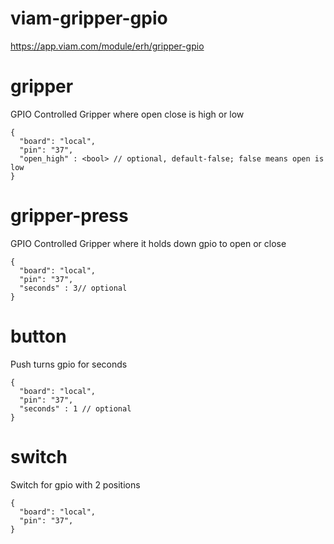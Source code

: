 # viam-gripper-gpio

https://app.viam.com/module/erh/gripper-gpio

# gripper
GPIO Controlled Gripper where open close is high or low
```
{
  "board": "local",
  "pin": "37",
  "open_high" : <bool> // optional, default-false; false means open is low
}
```

# gripper-press
GPIO Controlled Gripper where it holds down gpio to open or close
```
{
  "board": "local",
  "pin": "37",
  "seconds" : 3// optional
}
```

# button
Push turns gpio for seconds
```
{
  "board": "local",
  "pin": "37",
  "seconds" : 1 // optional
}
```

# switch
Switch for gpio with 2 positions
```
{
  "board": "local",
  "pin": "37",
}
```
